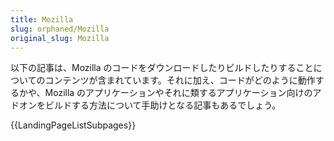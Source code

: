 ```yaml
---
title: Mozilla
slug: orphaned/Mozilla
original_slug: Mozilla
---
```


以下の記事は、Mozilla のコードをダウンロードしたりビルドしたりすることについてのコンテンツが含まれています。それに加え、コードがどのように動作するかや、Mozilla のアプリケーションやそれに類するアプリケーション向けのアドオンをビルドする方法について手助けとなる記事もあるでしょう。

{{LandingPageListSubpages}}
